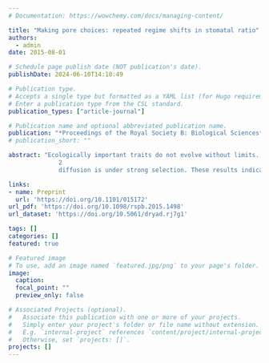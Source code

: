 ```yaml
---
# Documentation: https://wowchemy.com/docs/managing-content/

title: "Making pore choices: repeated regime shifts in stomatal ratio"
authors: 
  - admin
date: 2015-08-01

# Schedule page publish date (NOT publication's date).
publishDate: 2024-06-10T14:10:49

# Publication type.
# Accepts a single type but formatted as a YAML list (for Hugo requirements).
# Enter a publication type from the CSL standard.
publication_types: ["article-journal"]

# Publication name and optional abbreviated publication name.
publication: "*Proceedings of the Royal Society B: Biological Sciences*"
# publication_short: ""

abstract: "Ecologically important traits do not evolve without limits. Instead, evolution is constrained by the set of available and viable phenotypes. In particular, natural selection may only favour a narrow range of adaptive optima constrained within selective regimes. Here, I integrate data with theory to test whether selection explains phenotypic constraint. A global database of 599 plant species from 94 families shows that stomatal ratio, a trait affecting photosynthesis and defence against pathogens, is highly constrained. Most plants have their stomata on the lower leaf surface (hypostomy), but species with half their stomata on each surface (amphistomy) form a distinct mode in the trait distribution. A model based on a trade-off between maximizing photosynthesis and a fitness cost of upper stomata predicts a limited number of adaptive solutions, leading to a multimodal trait distribution. Phylogenetic comparisons show that amphistomy is the most common among fast-growing species, supporting the view that CO 
              2 
              diffusion is under strong selection. These results indicate that selective optima stay within a relatively stable set of selective regimes over macroevolutionary time."

links:
- name: Preprint
  url: 'https://doi.org/10.1101/015172'
url_pdf: 'https://doi.org/10.1098/rspb.2015.1498'
url_dataset: 'https://doi.org/10.5061/dryad.rj7g1'

tags: []
categories: []
featured: true

# Featured image
# To use, add an image named `featured.jpg/png` to your page's folder. 
image:
  caption: 
  focal_point: ""
  preview_only: false

# Associated Projects (optional).
#   Associate this publication with one or more of your projects.
#   Simply enter your project's folder or file name without extension.
#   E.g. `internal-project` references `content/project/internal-project/index.md`.
#   Otherwise, set `projects: []`.
projects: []
---
```

